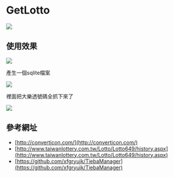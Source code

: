 # GetLotto

![](http://i.imgur.com/x9omxEn.png)

## 使用效果 ##

![](http://i.imgur.com/YGvED01.png)

產生一個sqlite檔案

![](http://i.imgur.com/K3WRzfG.png)

裡面把大樂透號碼全抓下來了

![](http://i.imgur.com/hdzy09P.png)


## 參考網址 ##
- [http://converticon.com/](http://converticon.com/)
- [http://www.taiwanlottery.com.tw/Lotto/Lotto649/history.aspx](http://www.taiwanlottery.com.tw/Lotto/Lotto649/history.aspx)
- [https://github.com/xfgryujk/TiebaManager](https://github.com/xfgryujk/TiebaManager)


 
